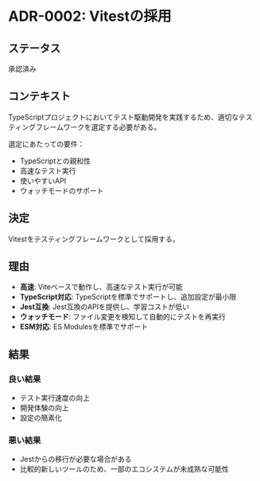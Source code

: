 # ADR-0002: Vitestの採用

## ステータス

承認済み

## コンテキスト

TypeScriptプロジェクトにおいてテスト駆動開発を実践するため、適切なテスティングフレームワークを選定する必要がある。

選定にあたっての要件：
- TypeScriptとの親和性
- 高速なテスト実行
- 使いやすいAPI
- ウォッチモードのサポート

## 決定

Vitestをテスティングフレームワークとして採用する。

## 理由

- **高速**: Viteベースで動作し、高速なテスト実行が可能
- **TypeScript対応**: TypeScriptを標準でサポートし、追加設定が最小限
- **Jest互換**: Jest互換のAPIを提供し、学習コストが低い
- **ウォッチモード**: ファイル変更を検知して自動的にテストを再実行
- **ESM対応**: ES Modulesを標準でサポート

## 結果

### 良い結果
- テスト実行速度の向上
- 開発体験の向上
- 設定の簡素化

### 悪い結果
- Jestからの移行が必要な場合がある
- 比較的新しいツールのため、一部のエコシステムが未成熟な可能性